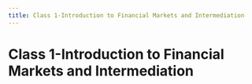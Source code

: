 ```yaml
---
title: Class 1-Introduction to Financial Markets and Intermediation
---
```


# Class 1-Introduction to Financial Markets and Intermediation
